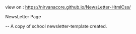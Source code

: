 view on : https://nirvanacore.github.io/NewsLetter-HtmlCss/

NewsLetter Page

-- A copy of school newsletter-template created.
